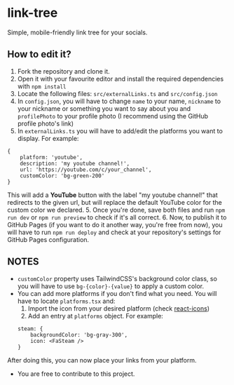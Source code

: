 # link-tree
Simple, mobile-friendly link tree for your socials.

## How to edit it?

1. Fork the repository and clone it.
2. Open it with your favourite editor and install the required dependencies with `npm install`
3. Locate the following files: `src/externalLinks.ts` and `src/config.json`
3. In `config.json`, you will have to change `name` to your name, `nickname` to your nickname or something you want to say about you and `profilePhoto` to your profile photo (I recommend using the GitHub profile photo's link)
4. In `externalLinks.ts` you will have to add/edit the platforms you want to display. For example:
```
{
    platform: 'youtube',
    description: 'my youtube channel!',
    url: 'https://youtube.com/c/your_channel',
    customColor: 'bg-green-200'
}
```
This will add a **YouTube** button with the label "my youtube channel!" that redirects to the given url, but will replace the default YouTube color for the custom color we declared.
5. Once you're done, save both files and run `npm run dev` or `npm run preview` to check if it's all correct.
6. Now, to publish it to GitHub Pages (if you want to do it another way, you're free from now), you will have to run `npm run deploy` and check at your repository's settings for GitHub Pages configuration.

## NOTES
- `customColor` property uses TailwindCSS's background color class, so you will have to use `bg-{color}-{value}` to apply a custom color.
- You can add more platforms if you don't find what you need. You will have to locate `platforms.tsx` and:
    1. Import the icon from your desired platform (check [react-icons](https://react-icons.github.io/react-icons/))
    2. Add an entry at `platforms` object. For example:
    ```
    steam: {
        backgroundColor: 'bg-gray-300',
        icon: <FaSteam />
    }
    ```
After doing this, you can now place your links from your platform.
- You are free to contribute to this project.